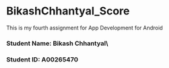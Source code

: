 # BikashChhantyal_Score
This is my fourth assignment for App Development for Android

### Student Name: Bikash Chhantyal\
### Student ID: A00265470